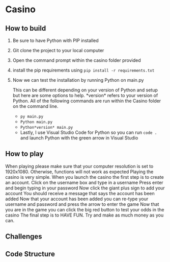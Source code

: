# Casino


## How to build
1. Be sure to have Python with PIP installed
2. Git clone the project to your local computer
3. Open the command prompt within the casino folder provided
4. install the pip requirements using `pip install -r requirements.txt`
5. Now we can test the installation by running Python on main.py
   
   This can be different depending on your version of Python and setup but here are some options to help. \*version\* refers to your version of Python. All of the following commands are run within the Casino folder on the command line.
   - `py main.py`
   - `Python main.py`
   - `Python*version* main.py`
   - Lastly, I use Visual Studio Code for Python so you can run `code .` and launch Python with the green arrow in Visual Studio

## How to play
When playing please make sure that your computer resolution is set to 1920x1080. Otherwise, functions will not work as expected
Playing the casino is very simple. When you launch the casino the first step is to create an account.
Click on the username box and type in a username
Press enter and begin typing in your password
Now click the giant plus sign to add your account
You should receive a message that says the account has been added
Now that your account has been added you can re-type your username and password and press the arrow to enter the game
Now that you are in the game you can click the big red button to test your odds in the casino
The final step is to HAVE FUN. Try and make as much money as you can.

## Challenges

## Code Structure
